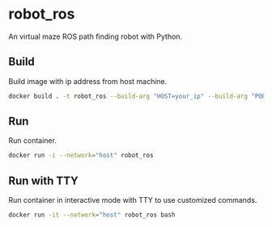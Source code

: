# robot_ros

An virtual maze ROS path finding robot with Python.

## Build

Build image with ip address from host machine.

```sh
docker build . -t robot_ros --build-arg "HOST=your_ip" --build-arg "PORT=1234"
```

## Run

Run container.

```sh
docker run -i --network="host" robot_ros
```

## Run with TTY

Run container in interactive mode with TTY to use customized commands.

```sh
docker run -it --network="host" robot_ros bash
```
